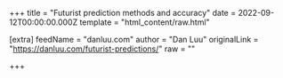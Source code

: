 
+++
title = "Futurist prediction methods and accuracy"
date = 2022-09-12T00:00:00.000Z
template = "html_content/raw.html"

[extra]
feedName = "danluu.com"
author = "Dan Luu"
originalLink = "https://danluu.com/futurist-predictions/"
raw = ""

+++

